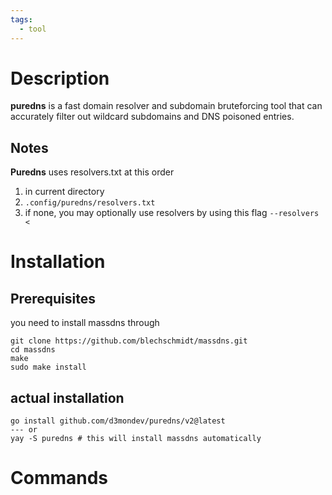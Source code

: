 ```yaml
---
tags:
  - tool
---
```

# Description
**puredns** is a fast domain resolver and subdomain bruteforcing tool that can accurately filter out wildcard subdomains and DNS poisoned entries.

## Notes
**Puredns** uses resolvers.txt at this order
1. in current directory
2. `.config/puredns/resolvers.txt`
3. if none, you may optionally use resolvers by using this flag `--resolvers <`
# Installation
## Prerequisites
you need to install massdns through
```
git clone https://github.com/blechschmidt/massdns.git
cd massdns
make
sudo make install
```

## actual installation
```
go install github.com/d3mondev/puredns/v2@latest
--- or 
yay -S puredns # this will install massdns automatically
```


# Commands

